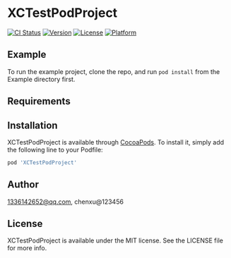 # XCTestPodProject

[![CI Status](https://img.shields.io/travis/1336142652@qq.com/XCTestPodProject.svg?style=flat)](https://travis-ci.org/1336142652@qq.com/XCTestPodProject)
[![Version](https://img.shields.io/cocoapods/v/XCTestPodProject.svg?style=flat)](https://cocoapods.org/pods/XCTestPodProject)
[![License](https://img.shields.io/cocoapods/l/XCTestPodProject.svg?style=flat)](https://cocoapods.org/pods/XCTestPodProject)
[![Platform](https://img.shields.io/cocoapods/p/XCTestPodProject.svg?style=flat)](https://cocoapods.org/pods/XCTestPodProject)

## Example

To run the example project, clone the repo, and run `pod install` from the Example directory first.

## Requirements

## Installation

XCTestPodProject is available through [CocoaPods](https://cocoapods.org). To install
it, simply add the following line to your Podfile:

```ruby
pod 'XCTestPodProject'
```

## Author

1336142652@qq.com, chenxu@123456

## License

XCTestPodProject is available under the MIT license. See the LICENSE file for more info.
